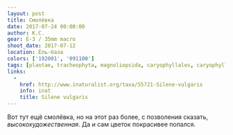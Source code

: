 ```yaml
---
layout: post
title: Смолёвка
date: 2017-07-24 00:00:00
author: К.С.
gear: E-3 / 35mm macro
shoot_date: 2017-07-12
location: Ёль-база
colors: ['192001', '091100']
tags: [plantae, tracheophyta, magnoliopsida, caryophyllales, caryophyllaceae, silene, silene vulgaris]
links:
  -
    href: http://www.inaturalist.org/taxa/55721-Silene-vulgaris
    info: inat
    title: Silene vulgaris
---
```

Вот тут ещё смолёвка, но на этот раз более, с позволения сказать, _высокохудожественная_. Да и сам цветок покрасивее попался.
